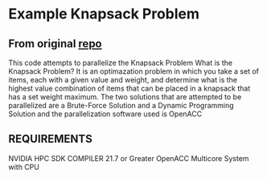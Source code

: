 # Example Knapsack Problem

## From original [repo](https://github.com/bdelled/Parallel_Project)

This code attempts to parallelize the Knapsack Problem What is the Knapsack Problem? It is an optimazation problem in which you take a set of items, each with a given value and weight, and determine what is the highest value combination of items that can be placed in a knapsack that has a set weight maximum. The two solutions that are attempted to be parallelized are a Brute-Force Solution and a Dynamic Programming Solution and the parallelization software used is OpenACC

## REQUIREMENTS

NVIDIA HPC SDK COMPILER 21.7 or Greater
OpenACC
Multicore System with CPU